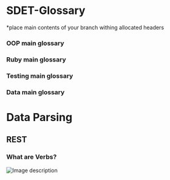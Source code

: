 # SDET-Glossary
 
*place main contents of your branch withing allocated headers
 
### OOP main glossary
 
### Ruby main glossary
 
### Testing main glossary
 
### Data main glossary

# Data Parsing
## REST
### What are Verbs?

![Image description](https://adamtom.at/app/uploads/2017/06/Screen-Shot-2017-06-16-at-19.20.29.png)


